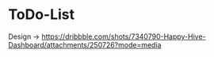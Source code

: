 # ToDo-List

Design -> https://dribbble.com/shots/7340790-Happy-Hive-Dashboard/attachments/250726?mode=media
